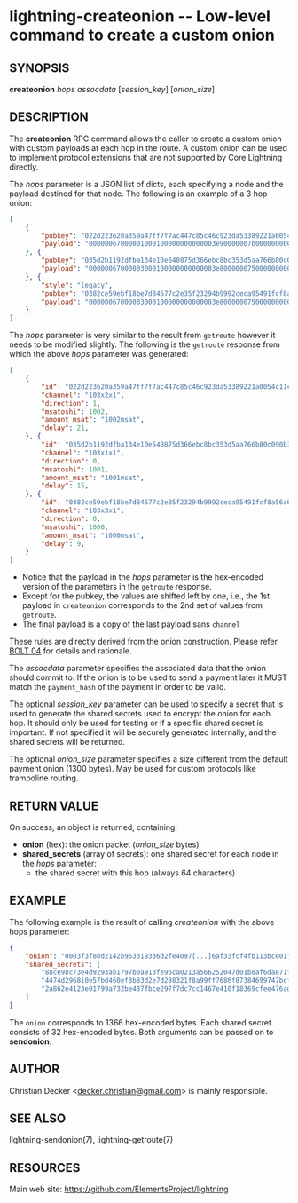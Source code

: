 lightning-createonion -- Low-level command to create a custom onion
===================================================================

SYNOPSIS
--------

**createonion** *hops* *assocdata* [*session_key*] [*onion_size*]

DESCRIPTION
-----------

The **createonion** RPC command allows the caller to create a custom onion
with custom payloads at each hop in the route. A custom onion can be used to
implement protocol extensions that are not supported by Core Lightning directly.

The *hops* parameter is a JSON list of dicts, each specifying a node and the
payload destined for that node. The following is an example of a 3 hop onion:

```json
[
	{
		"pubkey": "022d223620a359a47ff7f7ac447c85c46c923da53389221a0054c11c1e3ca31d59",
		"payload": "00000067000001000100000000000003e90000007b000000000000000000000000000000000000000000000000"
	}, {
		"pubkey": "035d2b1192dfba134e10e540875d366ebc8bc353d5aa766b80c090b39c3a5d885d",
		"payload": "00000067000003000100000000000003e800000075000000000000000000000000000000000000000000000000"
	}, {
		"style": "legacy",
		"pubkey": "0382ce59ebf18be7d84677c2e35f23294b9992ceca95491fcf8a56c6cb2d9de199",
		"payload": "00000067000003000100000000000003e800000075000000000000000000000000000000000000000000000000"
	}
]
```

The *hops* parameter is very similar to the result from `getroute` however it
needs to be modified slightly. The following is the `getroute` response from
which the above *hops* parameter was generated:

```json
[
	{
		"id": "022d223620a359a47ff7f7ac447c85c46c923da53389221a0054c11c1e3ca31d59",
		"channel": "103x2x1",
		"direction": 1,
		"msatoshi": 1002,
		"amount_msat": "1002msat",
		"delay": 21,
	}, {
		"id": "035d2b1192dfba134e10e540875d366ebc8bc353d5aa766b80c090b39c3a5d885d",
		"channel": "103x1x1",
		"direction": 0,
		"msatoshi": 1001,
		"amount_msat": "1001msat",
		"delay": 15,
	}, {
		"id": "0382ce59ebf18be7d84677c2e35f23294b9992ceca95491fcf8a56c6cb2d9de199",
		"channel": "103x3x1",
		"direction": 0,
		"msatoshi": 1000,
		"amount_msat": "1000msat",
		"delay": 9,
	}
]
```

 - Notice that the payload in the *hops* parameter is the hex-encoded version
   of the parameters in the `getroute` response.
 - Except for the pubkey, the values are shifted left by one, i.e., the 1st
   payload in `createonion` corresponds to the 2nd set of values from `getroute`.
 - The final payload is a copy of the last payload sans `channel`

These rules are directly derived from the onion construction. Please refer
[BOLT 04](https://github.com/lightning/bolts/blob/master/04-onion-routing.md) for details and rationale.

The *assocdata* parameter specifies the associated data that the onion should
commit to. If the onion is to be used to send a payment later it MUST match
the `payment_hash` of the payment in order to be valid.

The optional *session_key* parameter can be used to specify a secret that is
used to generate the shared secrets used to encrypt the onion for each hop. It
should only be used for testing or if a specific shared secret is
important. If not specified it will be securely generated internally, and the
shared secrets will be returned.

The optional *onion_size* parameter specifies a size different from the default
payment onion (1300 bytes). May be used for custom protocols like trampoline
routing.

RETURN VALUE
------------

[comment]: # (GENERATE-FROM-SCHEMA-START)
On success, an object is returned, containing:
- **onion** (hex): the onion packet (*onion_size* bytes)
- **shared_secrets** (array of secrets): one shared secret for each node in the *hops* parameter:
  - the shared secret with this hop (always 64 characters)

[comment]: # (GENERATE-FROM-SCHEMA-END)

EXAMPLE
-------

The following example is the result of calling *createonion* with the
above hops parameter:

```json
{
	"onion": "0003f3f80d2142b953319336d2fe4097[...]6af33fcf4fb113bce01f56dd62248a9e5fcbbfba35c",
	"shared_secrets": [
		"88ce98c73e4d9293ab1797b0a913fe9bca0213a566252047d01b8af6da871f3e",
		"4474d296810e57bd460ef8b83d2e7d288321f8a99ff7686f87384699747bcfc4",
		"2a862e4123e01799a732be487fbce297f7dc7cc1467e410f18369cfee476adc2"
	]
}
```

The `onion` corresponds to 1366 hex-encoded bytes. Each shared secret consists
of 32 hex-encoded bytes. Both arguments can be passed on to **sendonion**.

AUTHOR
------

Christian Decker <<decker.christian@gmail.com>> is mainly responsible.

SEE ALSO
--------

lightning-sendonion(7), lightning-getroute(7)

RESOURCES
---------

Main web site: <https://github.com/ElementsProject/lightning>

[comment]: # ( SHA256STAMP:d313a15317ee4b09d151312071fb6aa2f7fc16128ca4485096783347bffdeca2)
